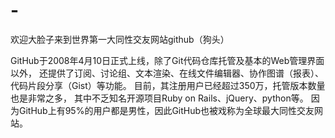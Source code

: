 # -
欢迎大脸子来到世界第一大同性交友网站github（狗头）

GitHub于2008年4月10日正式上线，除了Git代码仓库托管及基本的Web管理界面以外，
还提供了订阅、讨论组、文本渲染、在线文件编辑器、协作图谱（报表）、代码片段分享（Gist）等功能。
目前，其注册用户已经超过350万，托管版本数量也是非常之多，
其中不乏知名开源项目Ruby on Rails、jQuery、python等。
因为GitHub上有95%的用户都是男性，因此GitHub也被戏称为全球最大同性交友网站。
